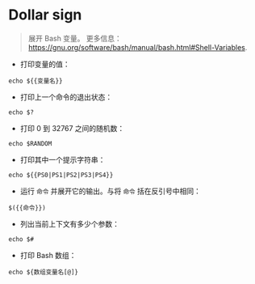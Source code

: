 # Dollar sign

> 展开 Bash 变量。
> 更多信息：<https://gnu.org/software/bash/manual/bash.html#Shell-Variables>.

- 打印变量的值：

`echo ${{变量名}}`

- 打印上一个命令的退出状态：

`echo $?`

- 打印 0 到 32767 之间的随机数：

`echo $RANDOM`

- 打印其中一个提示字符串：

`echo ${{PS0|PS1|PS2|PS3|PS4}}`

- 运行 `命令` 并展开它的输出。与将 `命令` 括在反引号中相同：

`$({{命令}})`

- 列出当前上下文有多少个参数：

`echo $#`

- 打印 Bash 数组：

`echo ${数组变量名[@]}`
